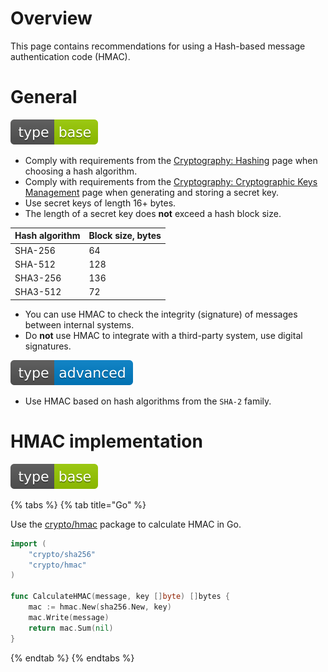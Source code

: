 # Overview

This page contains recommendations for using a Hash-based message authentication code (HMAC).

# General

<div align="left">
<img src="/.gitbook/assets/type-base-icon.svg">
</div>

- Comply with requirements from the [Cryptography: Hashing](/Web%20Application/Cryptography/Hashing/README.md) page when choosing a hash algorithm.
- Comply with requirements from the [Cryptography: Cryptographic Keys Management](/Web%20Application/Cryptography/Cryptographic%20Keys%20Management/README.md) page when generating and storing a secret key.
- Use secret keys of length 16+ bytes.
- The length of a secret key does **not** exceed a hash block size.

| Hash algorithm | Block size, bytes |
| ---- | ---- |
| SHA-256 | 64 |
| SHA-512 | 128 |
| SHA3-256 | 136 |
| SHA3-512 | 72 |

- You can use HMAC to check the integrity (signature) of messages between internal systems.
- Do **not** use HMAC to integrate with a third-party system, use digital signatures.

<div align="left">
<img src="/.gitbook/assets/type-advanced-icon.svg">
</div>

-  Use HMAC based on hash algorithms from the `SHA-2` family.

# HMAC implementation

<div align="left">
<img src="/.gitbook/assets/type-base-icon.svg">
</div>

{% tabs %}
{% tab title="Go" %}

Use the [crypto/hmac](https://pkg.go.dev/crypto/hmac) package to calculate HMAC in Go.

```go
import (
    "crypto/sha256"
    "crypto/hmac"
)

func CalculateHMAC(message, key []byte) []bytes {
    mac := hmac.New(sha256.New, key)
    mac.Write(message)
    return mac.Sum(nil)
}
```
{% endtab %}
{% endtabs %}